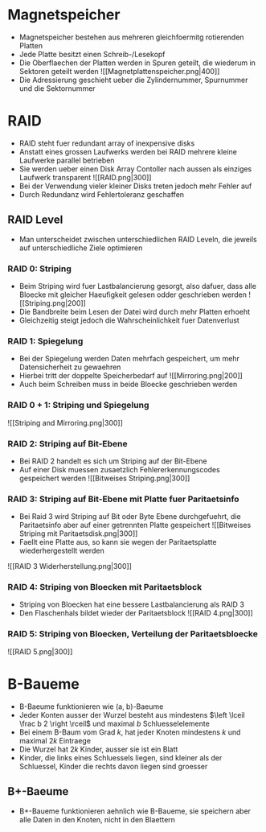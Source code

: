 # Magnetspeicher
- Magnetspeicher bestehen aus mehreren gleichfoermitg rotierenden Platten
- Jede Platte besitzt einen Schreib-/Lesekopf
- Die Oberflaechen der Platten werden in Spuren geteilt, die wiederum in Sektoren geteilt werden
![[Magnetplattenspeicher.png|400]]
- Die Adressierung geschieht ueber die Zylindernummer, Spurnummer und die Sektornummer
# RAID
- RAID steht fuer redundant array of inexpensive disks 
- Anstatt eines grossen Laufwerks werden bei RAID mehrere kleine Laufwerke parallel betrieben
- Sie werden ueber einen Disk Array Contoller nach aussen als einziges Laufwerk transparent
![[RAID.png|300]]
- Bei der Verwendung vieler kleiner Disks treten jedoch mehr Fehler auf
- Durch Redundanz wird Fehlertoleranz geschaffen
## RAID Level
- Man unterscheidet zwischen unterschiedlichen RAID Leveln, die jeweils auf unterschiedliche Ziele optimieren
### RAID 0: Striping
- Beim Striping wird fuer Lastbalancierung gesorgt, also dafuer, dass alle Bloecke mit gleicher Haeufigkeit gelesen odder geschrieben werden
![[Striping.png|200]]
- Die Bandbreite beim Lesen der Datei wird durch mehr Platten erhoeht
- Gleichzeitig steigt jedoch die Wahrscheinlichkeit fuer Datenverlust
### RAID 1: Spiegelung
- Bei der Spiegelung werden Daten mehrfach gespeichert, um mehr Datensicherheit zu gewaehren
- Hierbei tritt der doppelte Speicherbedarf auf
![[Mirroring.png|200]]
- Auch beim Schreiben muss in beide Bloecke geschrieben werden
 ### RAID 0 + 1: Striping und Spiegelung
 ![[Striping and Mirroring.png|300]]
 ### RAID 2: Striping auf Bit-Ebene
 - Bei RAID 2 handelt es sich um Striping auf der Bit-Ebene
 - Auf einer Disk muessen zusaetzlich Fehlererkennungscodes gespeichert werden
 ![[Bitweises Striping.png|300]]
### RAID 3: Striping auf Bit-Ebene mit Platte fuer Paritaetsinfo
- Bei Raid 3 wird Striping auf Bit oder Byte Ebene durchgefuehrt, die Paritaetsinfo aber auf einer getrennten Platte gespeichert
![[Bitweises Striping mit Paritaetsdisk.png|300]]
- Faellt eine Platte aus, so kann sie wegen der Paritaetsplatte wiederhergestellt werden

![[RAID 3 Widerherstellung.png|300]]
### RAID 4: Striping von Bloecken mit Paritaetsblock
- Striping von Bloecken hat eine bessere Lastbalancierung als RAID 3
- Den Flaschenhals bildet wieder der Paritaetsblock
![[RAID 4.png|300]]
### RAID 5: Striping von Bloecken, Verteilung der Paritaetsbloecke
![[RAID 5.png|300]]
# B-Baueme
- B-Baeume funktionieren wie (a, b)-Baeume
- Jeder Konten ausser der Wurzel besteht aus mindestens $\left \lceil \frac b 2 \right \rceil$ und maximal $b$ Schluesselelemente
- Bei einem B-Baum vom Grad $k$, hat jeder Knoten mindestens $k$ und maximal $2k$ Eintraege
- Die Wurzel hat $2k$ Kinder, ausser sie ist ein Blatt
- Kinder, die links eines Schluessels liegen, sind kleiner als der Schluessel, Kinder die rechts davon liegen sind groesser
## B+-Baeume
- B+-Baueme funktionieren aehnlich wie B-Baueme, sie speichern aber alle Daten in den Knoten, nicht in den Blaettern